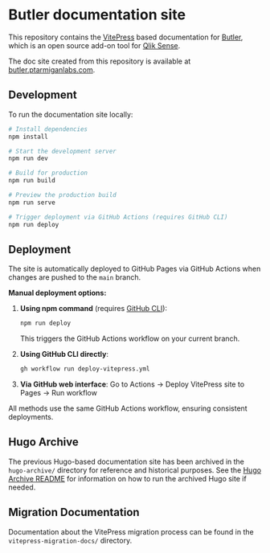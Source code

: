 # Butler documentation site

This repository contains the [VitePress](https://vitepress.dev/) based documentation for [Butler](https://github.com/ptarmiganlabs/butler), which is an open source add-on tool for [Qlik Sense](https://www.qlik.com/us/products/qlik-sense).

The doc site created from this repository is available at [butler.ptarmiganlabs.com](https://butler.ptarmiganlabs.com).

## Development

To run the documentation site locally:

```bash
# Install dependencies
npm install

# Start the development server
npm run dev

# Build for production
npm run build

# Preview the production build
npm run serve

# Trigger deployment via GitHub Actions (requires GitHub CLI)
npm run deploy
```

## Deployment

The site is automatically deployed to GitHub Pages via GitHub Actions when changes are pushed to the `main` branch.

**Manual deployment options:**

1. **Using npm command** (requires [GitHub CLI](https://cli.github.com/)):

   ```bash
   npm run deploy
   ```

   This triggers the GitHub Actions workflow on your current branch.

2. **Using GitHub CLI directly**:

   ```bash
   gh workflow run deploy-vitepress.yml
   ```

3. **Via GitHub web interface**: Go to Actions → Deploy VitePress site to Pages → Run workflow

All methods use the same GitHub Actions workflow, ensuring consistent deployments.

## Hugo Archive

The previous Hugo-based documentation site has been archived in the `hugo-archive/` directory for reference and historical purposes. See the [Hugo Archive README](hugo-archive/README.md) for information on how to run the archived Hugo site if needed.

## Migration Documentation

Documentation about the VitePress migration process can be found in the `vitepress-migration-docs/` directory.
